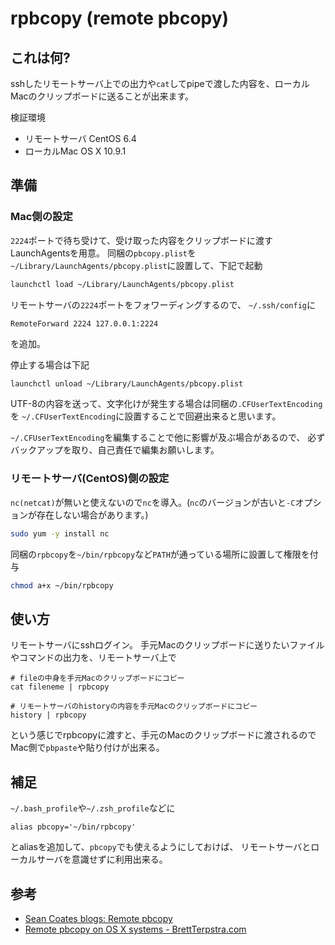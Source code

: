 # rpbcopy (remote pbcopy)

## これは何?

sshしたリモートサーバ上での出力や`cat`してpipeで渡した内容を、ローカルMacのクリップボードに送ることが出来ます。

検証環境

 * リモートサーバ CentOS 6.4
 * ローカルMac OS X 10.9.1

## 準備

### Mac側の設定

`2224`ポートで待ち受けて、受け取った内容をクリップボードに渡すLaunchAgentsを用意。
同梱の`pbcopy.plist`を`~/Library/LaunchAgents/pbcopy.plist`に設置して、下記で起動

``` sh
launchctl load ~/Library/LaunchAgents/pbcopy.plist
```

リモートサーバの`2224`ポートをフォワーディングするので、
`~/.ssh/config`に

```
RemoteForward 2224 127.0.0.1:2224
```

を追加。

停止する場合は下記

``` sh
launchctl unload ~/Library/LaunchAgents/pbcopy.plist
```

UTF-8の内容を送って、文字化けが発生する場合は同梱の`.CFUserTextEncoding`を
`~/.CFUserTextEncoding`に設置することで回避出来ると思います。

`~/.CFUserTextEncoding`を編集することで他に影響が及ぶ場合があるので、
必ずバックアップを取り、自己責任で編集お願いします。

### リモートサーバ(CentOS)側の設定

`nc(netcat)`が無いと使えないので`nc`を導入。(`nc`のバージョンが古いと`-C`オプションが存在しない場合があります。)

``` sh
sudo yum -y install nc
```

同梱の`rpbcopy`を`~/bin/rpbcopy`など`PATH`が通っている場所に設置して権限を付与

``` sh
chmod a+x ~/bin/rpbcopy
```

## 使い方

リモートサーバにsshログイン。
手元Macのクリップボードに送りたいファイルやコマンドの出力を、リモートサーバ上で

```
# fileの中身を手元Macのクリップボードにコピー
cat fileneme | rpbcopy

# リモートサーバのhistoryの内容を手元Macのクリップボードにコピー
history | rpbcopy
```

という感じでrpbcopyに渡すと、手元のMacのクリップボードに渡されるので
Mac側で`pbpaste`や貼り付けが出来る。

## 補足

`~/.bash_profile`や`~/.zsh_profile`などに

```
alias pbcopy='~/bin/rpbcopy'
```

とaliasを追加して、`pbcopy`でも使えるようにしておけば、
リモートサーバとローカルサーバを意識せずに利用出来る。

## 参考

 * [Sean Coates blogs: Remote pbcopy](http://seancoates.com/blogs/remote-pbcopy)
 * [Remote pbcopy on OS X systems - BrettTerpstra.com](http://brettterpstra.com/2014/02/19/remote-pbcopy-on-os-x-systems/)
